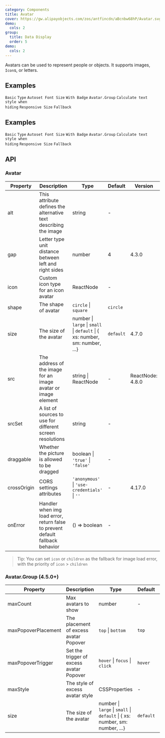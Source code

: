 ```yaml
---
category: Components
title: Avatar
cover: https://gw.alipayobjects.com/zos/antfincdn/aBcnbw68hP/Avatar.svg
demo:
  cols: 2
group:
  title: Data Display
  order: 5
demo:
  cols: 2
---
```


Avatars can be used to represent people or objects. It supports images, `Icon`s, or letters.

## Examples

<code src="./demo/basic.tsx">Basic</code>
<code src="./demo/type.tsx">Type</code>
<code src="./demo/dynamic.tsx">Autoset Font Size</code>
<code src="./demo/badge.tsx">With Badge</code>
<code src="./demo/group.tsx">Avatar.Group</code>
<code src="./demo/toggle-debug.tsx">Calculate text style when hiding</code>
<code src="./demo/responsive.tsx">Responsive Size</code>
<code src="./demo/fallback.tsx">Fallback</code>

## Examples

<code src="./demo/basic.tsx">Basic</code>
<code src="./demo/type.tsx">Type</code>
<code src="./demo/dynamic.tsx">Autoset Font Size</code>
<code src="./demo/badge.tsx">With Badge</code>
<code src="./demo/group.tsx">Avatar.Group</code>
<code src="./demo/toggle-debug.tsx">Calculate text style when hiding</code>
<code src="./demo/responsive.tsx">Responsive Size</code>
<code src="./demo/fallback.tsx">Fallback</code>

## API

### Avatar

| Property    | Description                                                                    | Type                                                                        | Default   | Version          |
| ----------- | ------------------------------------------------------------------------------ | --------------------------------------------------------------------------- | --------- | ---------------- |
| alt         | This attribute defines the alternative text describing the image               | string                                                                      | -         |                  |
| gap         | Letter type unit distance between left and right sides                         | number                                                                      | 4         | 4.3.0            |
| icon        | Custom icon type for an icon avatar                                            | ReactNode                                                                   | -         |                  |
| shape       | The shape of avatar                                                            | `circle` \| `square`                                                        | `circle`  |                  |
| size        | The size of the avatar                                                         | number \| `large` \| `small` \| `default` \| { xs: number, sm: number, ...} | `default` | 4.7.0            |
| src         | The address of the image for an image avatar or image element                  | string \| ReactNode                                                         | -         | ReactNode: 4.8.0 |
| srcSet      | A list of sources to use for different screen resolutions                      | string                                                                      | -         |                  |
| draggable   | Whether the picture is allowed to be dragged                                   | boolean \| `'true'` \| `'false'`                                            | -         |                  |
| crossOrigin | CORS settings attributes                                                       | `'anonymous'` \| `'use-credentials'` \| `''`                                | -         | 4.17.0           |
| onError     | Handler when img load error, return false to prevent default fallback behavior | () => boolean                                                               | -         |                  |

> Tip: You can set `icon` or `children` as the fallback for image load error, with the priority of `icon` > `children`

### Avatar.Group (4.5.0+)

| Property            | Description                              | Type                                                                        | Default   | Version |
| ------------------- | ---------------------------------------- | --------------------------------------------------------------------------- | --------- | ------- |
| maxCount            | Max avatars to show                      | number                                                                      | -         |         |
| maxPopoverPlacement | The placement of excess avatar Popover   | `top` \| `bottom`                                                           | `top`     |         |
| maxPopoverTrigger   | Set the trigger of excess avatar Popover | `hover` \| `focus` \| `click`                                               | `hover`   | 4.17.0  |
| maxStyle            | The style of excess avatar style         | CSSProperties                                                               | -         |         |
| size                | The size of the avatar                   | number \| `large` \| `small` \| `default` \| { xs: number, sm: number, ...} | `default` | 4.8.0   |
